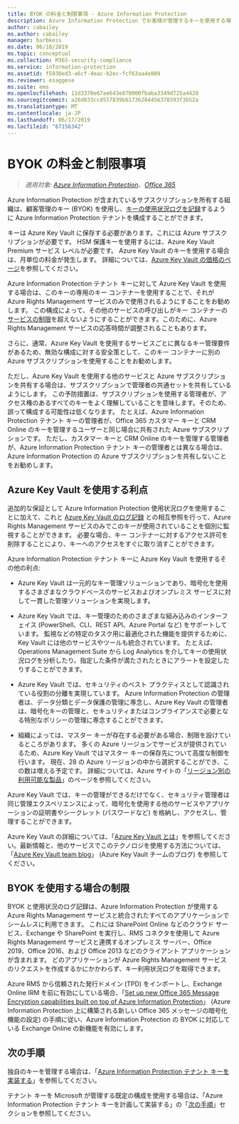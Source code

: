 ```yaml
---
title: BYOK の料金と制限事項 - Azure Information Protection
description: Azure Information Protection でお客様が管理するキーを使用する場合 (Bring Your Own Key または BYOK と呼ばれます) は、制限事項を確認してください。
author: cabailey
ms.author: cabailey
manager: barbkess
ms.date: 06/18/2019
ms.topic: conceptual
ms.collection: M365-security-compliance
ms.service: information-protection
ms.assetid: f5930ed3-a6cf-4eac-b2ec-fcf63aa4e809
ms.reviewer: esaggese
ms.suite: ems
ms.openlocfilehash: 11d3370e67ae643e870000fbaba3349d725a4428
ms.sourcegitcommit: a26d033ccd557839b61736284456370393f3b52a
ms.translationtype: MT
ms.contentlocale: ja-JP
ms.lasthandoff: 06/17/2019
ms.locfileid: "67156342"
---
```

# <a name="byok-pricing-and-restrictions"></a>BYOK の料金と制限事項

>*適用対象: [Azure Information Protection](https://azure.microsoft.com/pricing/details/information-protection)、[Office 365](https://download.microsoft.com/download/E/C/F/ECF42E71-4EC0-48FF-AA00-577AC14D5B5C/Azure_Information_Protection_licensing_datasheet_EN-US.pdf)*


Azure Information Protection が含まれているサブスクリプションを所有する組織は、顧客管理のキー (BYOK) を使用し、[キーの使用状況ログを記録](./log-analyze-usage.md)するように Azure Information Protection テナントを構成することができます。 

キーは Azure Key Vault に保存する必要があります。これには Azure サブスクリプションが必要です。 HSM 保護キーを使用するには、Azure Key Vault Premium サービス レベルが必要です。 Azure Key Vault のキーを使用する場合は、月単位の料金が発生します。 詳細については、[Azure Key Vault の価格のページ](https://azure.microsoft.com/pricing/details/key-vault/)を参照してください。

Azure Information Protection テナント キーに対して Azure Key Vault を使用する場合は、このキーの専用のキー コンテナーを使用することで、それが Azure Rights Management サービスのみで使用されるようにすることをお勧めします。 この構成によって、その他のサービスの呼び出しがキー コンテナーの[サービスの制限](/azure/key-vault/key-vault-service-limits)を超えないようにすることができます。このために、Azure Rights Management サービスの応答時間が調整されることもあります。  

さらに、通常、Azure Key Vault を使用するサービスごとに異なるキー管理要件があるため、無効な構成に対する安全策として、このキー コンテナーに別の Azure サブスクリプションを使用することをお勧めします。 

ただし、Azure Key Vault を使用する他のサービスと Azure サブスクリプションを共有する場合は、サブスクリプションで管理者の共通セットを共有しているようにします。 この予防措置は、サブスクリプションを使用する管理者が、アクセス権のあるすべてのキーをよく理解していることを意味します。そのため、誤って構成する可能性は低くなります。 たとえば、Azure Information Protection テナント キーの管理者が、Office 365 カスタマー キーと CRM Online のキーを管理するユーザーと同じ場合に共有された Azure サブスクリプションです。 ただし、カスタマー キーと CRM Online のキーを管理する管理者が、Azure Information Protection テナント キーの管理者とは異なる場合は、Azure Information Protection の Azure サブスクリプションを共有しないことをお勧めします。

## <a name="benefits-of-using-azure-key-vault"></a>Azure Key Vault を使用する利点

追加的な保証として Azure Information Protection 使用状況ログを使用することに加えて、これと [Azure Key Vault のログ記録](/azure/key-vault/key-vault-logging) との相互参照を行って、Azure Rights Management サービスのみでこのキーが使用されていることを個別に監視することができます。 必要な場合、キー コンテナーに対するアクセス許可を削除することにより、キーへのアクセスをすぐに取り消すことができます。

Azure Information Protection テナント キーに Azure Key Vault を使用するその他の利点:

- Azure Key Vault は一元的なキー管理ソリューションであり、暗号化を使用するさまざまなクラウドベースのサービスおよびオンプレミス サービスに対して一貫した管理ソリューションを実現します。

- Azure Key Vault では、キー管理のためのさまざまな組み込みのインターフェイス (PowerShell、CLI、REST API、Azure Portal など) をサポートしています。 監視などの特定のタスク用に最適化された機能を提供するために、Key Vault には他のサービスやツールも統合されています。 たとえば、Operations Management Suite から Log Analytics を介してキーの使用状況ログを分析したり、指定した条件が満たされたときにアラートを設定したりすることができます。

- Azure Key Vault では、セキュリティのベスト プラクティスとして認識されている役割の分離を実現しています。 Azure Information Protection の管理者は、データ分類とデータ保護の管理に専念し、Azure Key Vault の管理者は、暗号化キーの管理と、セキュリティまたはコンプライアンスで必要となる特別なポリシーの管理に専念することができます。

- 組織によっては、マスター キーが存在する必要がある場合、制限を設けているところがあります。 多くの Azure リージョンでサービスが提供されているため、Azure Key Vault ではマスター キーの保存先について高度な制御を行います。 現在、28 の Azure リージョンの中から選択することができ、この数は増える予定です。 詳細については、Azure サイトの「[リージョン別の利用可能な製品](https://azure.microsoft.com/regions/services/)」のページを参照してください。

Azure Key Vault では、キーの管理ができるだけでなく、セキュリティ管理者は同じ管理エクスペリエンスによって、暗号化を使用する他のサービスやアプリケーションの証明書やシークレット (パスワードなど) を格納し、アクセスし、管理することができます。 

Azure Key Vault の詳細については、「[Azure Key Vault とは](/azure/key-vault/key-vault-whatis)」を参照してください。最新情報と、他のサービスでこのテクノロジを使用する方法については、「[Azure Key Vault team blog](https://blogs.technet.microsoft.com/kv/)」 (Azure Key Vault チームのブログ) を参照してください。

## <a name="restrictions-when-using-byok"></a>BYOK を使用する場合の制限

BYOK と使用状況のログ記録は、Azure Information Protection が使用する Azure Rights Management サービスと統合されたすべてのアプリケーションでシームレスに利用できます。 これには SharePoint Online などのクラウド サービス、Exchange や SharePoint を実行し、RMS コネクタを使用して Azure Rights Management サービスと連携するオンプレミス サーバー、Office 2019、Office 2016、および Office 2013 などのクライアント アプリケーションが含まれます。 どのアプリケーションが Azure Rights Management サービスのリクエストを作成するかにかかわらず、キー利用状況ログを取得できます。

Azure RMS から信頼された発行ドメイン (TPD) をインポートし、Exchange Online IRM を前に有効にしている場合、「[Set up new Office 365 Message Encryption capabilities built on top of Azure Information Protection](https://support.office.com/article/7ff0c040-b25c-4378-9904-b1b50210d00e)」 (Azure Information Protection 上に構築される新しい Office 365 メッセージの暗号化機能の設定) の手順に従い、Azure Information Protection の BYOK に対応している Exchange Online の新機能を有効にします。

## <a name="next-steps"></a>次の手順

独自のキーを管理する場合は、「[Azure Information Protection テナント キーを実装する](plan-implement-tenant-key.md#implementing-byok-for-your-azure-information-protection-tenant-key)」を参照してください。

テナント キーを Microsoft が管理する既定の構成を使用する場合は、「Azure Information Protection テナント キーを計画して実装する」の「[次の手順](plan-implement-tenant-key.md#next-steps)」セクションを参照してください。

